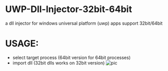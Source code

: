 # UWP-Dll-Injector-32bit-64bit
a dll injector for windows universal platform (uwp) apps support 32bit/64bit
# USAGE:
- select target process (64bit version for 64bit processes)
- import dll (32bit dlls works on 32bit version)
![pic](https://user-images.githubusercontent.com/50059756/99630977-19d8ae80-2a3b-11eb-8d39-3be1b6c94dca.png)
